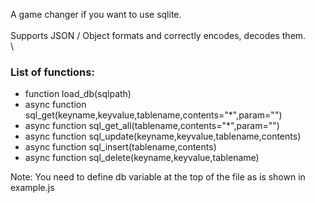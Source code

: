 A game changer if you want to use sqlite.\
\
Supports JSON / Object formats and correctly encodes, decodes them.
\
\
### List of functions:

- function load_db(sqlpath)
- async function sql_get(keyname,keyvalue,tablename,contents="*",param="")
- async function sql_get_all(tablename,contents="*",param="")
- async function sql_update(keyname,keyvalue,tablename,contents)
- async function sql_insert(tablename,contents)
- async function sql_delete(keyname,keyvalue,tablename)

Note: You need to define db variable at the top of the file as is shown in example.js

